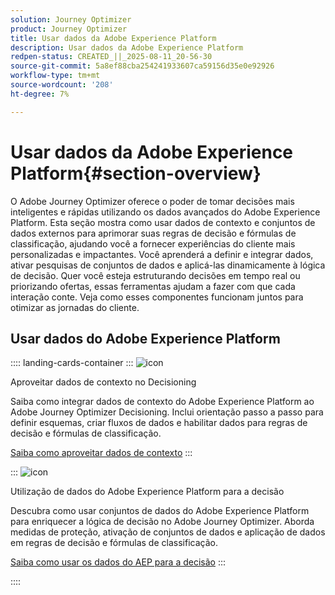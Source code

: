 ```yaml
---
solution: Journey Optimizer
product: Journey Optimizer
title: Usar dados da Adobe Experience Platform
description: Usar dados da Adobe Experience Platform
redpen-status: CREATED_||_2025-08-11_20-56-30
source-git-commit: 5a8ef88cba254241933607ca59156d35e0e92926
workflow-type: tm+mt
source-wordcount: '208'
ht-degree: 7%

---
```



# Usar dados da Adobe Experience Platform{#section-overview}

O Adobe Journey Optimizer oferece o poder de tomar decisões mais inteligentes e rápidas utilizando os dados avançados do Adobe Experience Platform. Esta seção mostra como usar dados de contexto e conjuntos de dados externos para aprimorar suas regras de decisão e fórmulas de classificação, ajudando você a fornecer experiências do cliente mais personalizadas e impactantes. Você aprenderá a definir e integrar dados, ativar pesquisas de conjuntos de dados e aplicá-las dinamicamente à lógica de decisão. Quer você esteja estruturando decisões em tempo real ou priorizando ofertas, essas ferramentas ajudam a fazer com que cada interação conte. Veja como esses componentes funcionam juntos para otimizar as jornadas do cliente.

## Usar dados do Adobe Experience Platform

:::: landing-cards-container
:::
![icon](https://cdn.experienceleague.adobe.com/icons/puzzle-piece.svg)

Aproveitar dados de contexto no Decisioning

Saiba como integrar dados de contexto do Adobe Experience Platform ao Adobe Journey Optimizer Decisioning. Inclui orientação passo a passo para definir esquemas, criar fluxos de dados e habilitar dados para regras de decisão e fórmulas de classificação.

[Saiba como aproveitar dados de contexto](../using/experience-decisioning/context-data.md)
:::

:::
![icon](https://cdn.experienceleague.adobe.com/icons/gear.svg)

Utilização de dados do Adobe Experience Platform para a decisão

Descubra como usar conjuntos de dados do Adobe Experience Platform para enriquecer a lógica de decisão no Adobe Journey Optimizer. Aborda medidas de proteção, ativação de conjuntos de dados e aplicação de dados em regras de decisão e fórmulas de classificação.

[Saiba como usar os dados do AEP para a decisão](../using/experience-decisioning/aep-data-exd.md)
:::

::::
